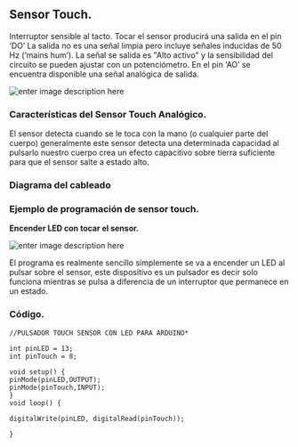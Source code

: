 
## Sensor Touch.

Interruptor sensible al tacto. Tocar el sensor producirá una salida en el pin ‘DO’ La salida no es una señal limpia pero incluye señales inducidas de 50 Hz (‘mains hum’). La señal se salida es "Alto activo" y la sensibilidad del circuito se pueden ajustar con un potenciómetro. En el pin ‘AO’ se encuentra disponible una señal analógica de salida.


![enter image description here](https://i2.wp.com/www.drouiz.com/wp-content/uploads/2016/03/sensor-capacitivo-arduino.jpg?resize=300,300&ssl=1)

### Características del Sensor Touch Analógico.

El sensor detecta cuando se le toca con la mano (o cualquier parte del cuerpo) generalmente este sensor detecta una determinada capacidad al pulsarlo nuestro cuerpo crea un efecto capacitivo sobre tierra suficiente para que el sensor salte a estado alto.

### Diagrama del cableado

### Ejemplo de programación de sensor touch.

**Encender LED con tocar el sensor.**

![enter image description here](https://i2.wp.com/www.drouiz.com/wp-content/uploads/2016/03/touch-sensor-4.png)

El programa es realmente sencillo simplemente se va a encender un LED al pulsar sobre el sensor, este dispositivo es un pulsador es decir solo funciona mientras se pulsa a diferencia de un interruptor que permanece en un estado.

### Código.



    //PULSADOR TOUCH SENSOR CON LED PARA ARDUINO*
    
    int pinLED = 13;
    int pinTouch = 8;
    
    void setup() {
    pinMode(pinLED,OUTPUT);
    pinMode(pinTouch,INPUT);
    }
    void loop() {
    
    digitalWrite(pinLED, digitalRead(pinTouch));
    
    }
